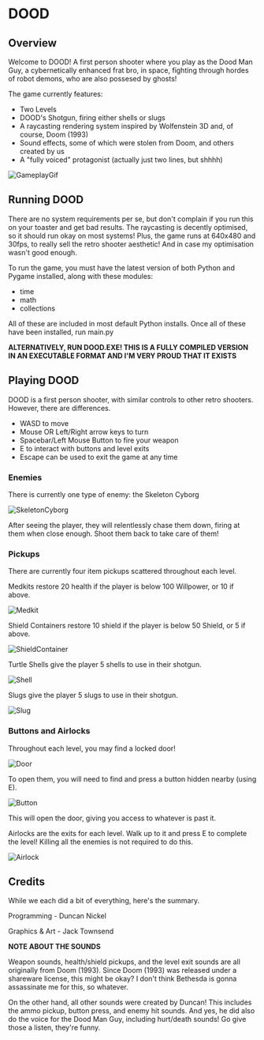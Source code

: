# DOOD

## Overview

Welcome to DOOD! A first person shooter where you play as the Dood Man Guy, a cybernetically enhanced frat bro, in space, fighting through hordes of robot demons, who are also possesed by ghosts!

The game currently features:
- Two Levels
- DOOD's Shotgun, firing either shells or slugs
- A raycasting rendering system inspired by Wolfenstein 3D and, of course, Doom (1993)
- Sound effects, some of which were stolen from Doom, and others created by us 
- A "fully voiced" protagonist (actually just two lines, but shhhh)

![GameplayGif](resources/doodGameplay.gif)

## Running DOOD

There are no system requirements per se, but don't complain if you run this on your toaster and get bad results. The raycasting is decently optimised, so it should run okay on most systems!
Plus, the game runs at 640x480 and 30fps, to really sell the retro shooter aesthetic! And in case my optimisation wasn't good enough.

To run the game, you must have the latest version of both Python and Pygame installed, along with these modules:
- time
- math
- collections

All of these are included in most default Python installs. Once all of these have been installed, run main.py

**ALTERNATIVELY, RUN DOOD.EXE! THIS IS A FULLY COMPILED VERSION IN AN EXECUTABLE FORMAT AND I'M VERY PROUD THAT IT EXISTS**

## Playing DOOD

DOOD is a first person shooter, with similar controls to other retro shooters. However, there are differences.
- WASD to move
- Mouse OR Left/Right arrow keys to turn
- Spacebar/Left Mouse Button to fire your weapon
- E to interact with buttons and level exits
- Escape can be used to exit the game at any time

### Enemies

There is currently one type of enemy: the Skeleton Cyborg

![SkeletonCyborg](resources/enemies/skeleton-enemy1.png)

After seeing the player, they will relentlessly chase them down, firing at them when close enough. Shoot them back to take care of them!

### Pickups

There are currently four item pickups scattered throughout each level.

Medkits restore 20 health if the player is below 100 Willpower, or 10 if above.

![Medkit](resources/pickups/DOOD%20HP%20Pickup.png)

Shield Containers restore 10 shield if the player is below 50 Shield, or 5 if above.

![ShieldContainer](resources/pickups/DOOD%20Shield%20Pickup.png)

Turtle Shells give the player 5 shells to use in their shotgun.

![Shell](resources/pickups/DOOD%20Shell%20Pickup.png)

Slugs give the player 5 slugs to use in their shotgun.

![Slug](resources/pickups/DOOD%20Slug%20Pickup.png)

### Buttons and Airlocks

Throughout each level, you may find a locked door!

![Door](resources/textures/door.png)

To open them, you will need to find and press a button hidden nearby (using E).

![Button](resources/textures/button.png)

This will open the door, giving you access to whatever is past it.

Airlocks are the exits for each level. Walk up to it and press E to complete the level! Killing all the enemies is not required to do this.

![Airlock](resources/textures/exit.png)

## Credits

While we each did a bit of everything, here's the summary.

Programming - Duncan Nickel

Graphics & Art - Jack Townsend

**NOTE ABOUT THE SOUNDS**

Weapon sounds, health/shield pickups, and the level exit sounds are all originally from Doom (1993). Since Doom (1993) was released under a shareware license, this might be okay? I don't think Bethesda is gonna assassinate me for this, so whatever.

On the other hand, all other sounds were created by Duncan! This includes the ammo pickup, button press, and enemy hit sounds. And yes, he did also do the voice for the Dood Man Guy, including hurt/death sounds! Go give those a listen, they're funny.